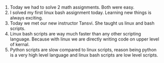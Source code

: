 1. Today we had to solve 2 math assignments. Both were easy.
2. I solved my first linux bash assignment today. Learning new things is always exciting.
3. Today we met our new instructor Tansvi. She taught us linux and bash scripts.
4. Linux bash scripts are way much faster than any other scripting language. Because with linux we are directly writing code on upper level of kernal.
5. Python scripts are slow compared to linux scripts, reason being python is a very high level language and linux bash scripts are low level scripts.